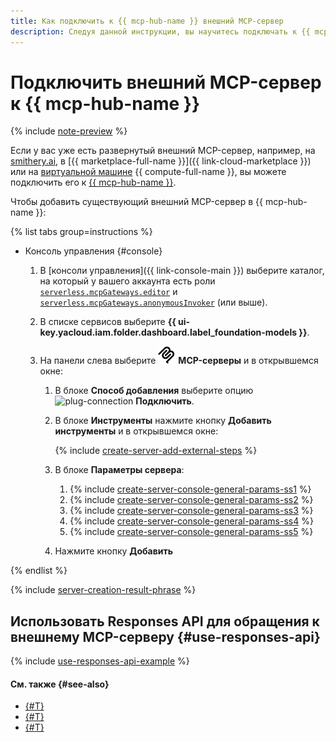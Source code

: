 ```yaml
---
title: Как подключить к {{ mcp-hub-name }} внешний MCP-сервер
description: Следуя данной инструкции, вы научитесь подключать к {{ mcp-hub-name }} через интерфейс {{ foundation-models-full-name }} действующие сторонние MCP-серверы.
---
```


# Подключить внешний MCP-сервер к {{ mcp-hub-name }}

{% include [note-preview](../../../_includes/note-preview.md) %}

Если у вас уже есть развернутый внешний MCP-сервер, например, на [smithery.ai](https://smithery.ai/), в [{{ marketplace-full-name }}]({{ link-cloud-marketplace }}) или на [виртуальной машине](../../../compute/concepts/vm.md) {{ compute-full-name }}, вы можете подключить его к [{{ mcp-hub-name }}](../../concepts/mcp-hub/index.md).

Чтобы добавить существующий внешний MCP-сервер в {{ mcp-hub-name }}:

{% list tabs group=instructions %}

- Консоль управления {#console}

  1. В [консоли управления]({{ link-console-main }}) выберите каталог, на который у вашего аккаунта есть роли [`serverless.mcpGateways.editor`](../../security/index.md#serverless-mcpGateways-editor) и [`serverless.mcpGateways.anonymousInvoker`](../../security/index.md#serverless-mcpGateways-anonymousInvoker) (или выше).
  1. В списке сервисов выберите **{{ ui-key.yacloud.iam.folder.dashboard.label_foundation-models }}**.
  1. На панели слева выберите ![logo-mcp](../../../_assets/console-icons/logo-mcp.svg) **MCP-серверы** и в открывшемся окне:

      1. В блоке **Способ добавления** выберите опцию ![plug-connection](../../../_assets/console-icons/plug-connection.svg) **Подключить**.
      1. В блоке **Инструменты** нажмите кнопку **Добавить инструменты** и в открывшемся окне:

          {% include [create-server-add-external-steps](../../../_includes/ai-studio/mcp-hub/create-server-add-external-steps.md) %}

      1. В блоке **Параметры сервера**:

          1. {% include [create-server-console-general-params-ss1](../../../_includes/ai-studio/mcp-hub/create-server-console-general-params-ss1.md) %}
          1. {% include [create-server-console-general-params-ss2](../../../_includes/ai-studio/mcp-hub/create-server-console-general-params-ss2.md) %}
          1. {% include [create-server-console-general-params-ss3](../../../_includes/ai-studio/mcp-hub/create-server-console-general-params-ss3.md) %}
          1. {% include [create-server-console-general-params-ss4](../../../_includes/ai-studio/mcp-hub/create-server-console-general-params-ss4.md) %}
          1. {% include [create-server-console-general-params-ss5](../../../_includes/ai-studio/mcp-hub/create-server-console-general-params-ss5.md) %}
      1. Нажмите кнопку **Добавить**

{% endlist %}

{% include [server-creation-result-phrase](../../../_includes/ai-studio/mcp-hub/server-creation-result-phrase.md) %}

## Использовать Responses API для обращения к внешнему MCP-серверу {#use-responses-api}

{% include [use-responses-api-example](../../../_includes/ai-studio/mcp-hub/use-responses-api-example.md) %}

#### См. также {#see-also}

* [{#T}](../../concepts/mcp-hub/index.md)
* [{#T}](./create-from-template.md)
* [{#T}](./create-brand-new.md)